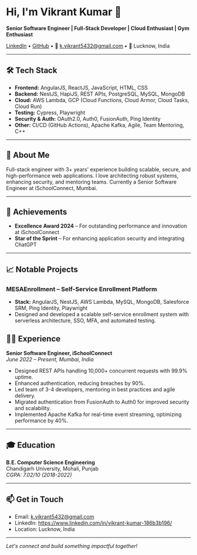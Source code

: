 # Hi, I'm Vikrant Kumar 👋

**Senior Software Engineer | Full-Stack Developer | Cloud Enthusiast | Gym Enthusiast**

[LinkedIn](https://www.linkedin.com/in/vikrant-kumar-186b3b196/) • [GitHub](https://github.com/vikrant5432) • 📧 k.vikrant5432@gmail.com • 📍 Lucknow, India

---

## 🛠️ Tech Stack

- **Frontend:** AngularJS, ReactJS, JavaScript, HTML, CSS
- **Backend:** NestJS, HapiJS, REST APIs, PostgreSQL, MySQL, MongoDB
- **Cloud:** AWS Lambda, GCP (Cloud Functions, Cloud Armor, Cloud Tasks, Cloud Run)
- **Testing:** Cypress, Playwright
- **Security & Auth:** OAuth2.0, Auth0, FusionAuth, Ping Identity
- **Other:** CI/CD (GitHub Actions), Apache Kafka, Agile, Team Mentoring, C++

---

## 🚀 About Me

Full-stack engineer with 3+ years' experience building scalable, secure, and high-performance web applications. I love architecting robust systems, enhancing security, and mentoring teams. Currently a Senior Software Engineer at iSchoolConnect, Mumbai.

---

## 🌟 Achievements

- **Excellence Award 2024** – For outstanding performance and innovation at iSchoolConnect
- **Star of the Sprint** – For enhancing application security and integrating ChatGPT

---

## 📈 Notable Projects

### **MESAEnrollment** – Self-Service Enrollment Platform
- **Stack:** AngularJS, NestJS, AWS Lambda, MySQL, MongoDB, Salesforce SRM, Ping Identity, Playwright
- Designed and developed a scalable self-service enrollment system with serverless architecture, SSO, MFA, and automated testing.

## 👨‍💻 Experience

**Senior Software Engineer, iSchoolConnect**  
*June 2022 – Present, Mumbai, India*

- Designed REST APIs handling 10,000+ concurrent requests with 99.9% uptime.
- Enhanced authentication, reducing breaches by 90%.
- Led team of 3-4 developers, mentoring in best practices and agile delivery.
- Migrated authentication from FusionAuth to Auth0 for improved security and scalability.
- Implemented Apache Kafka for real-time event streaming, optimizing performance by 40%.

---

## 🎓 Education

**B.E. Computer Science Engineering**  
Chandigarh University, Mohali, Punjab  
*CGPA: 7.02/10 (2018-2022)*

---

## 📫 Get in Touch

- Email: k.vikrant5432@gmail.com
- LinkedIn: https://www.linkedin.com/in/vikrant-kumar-186b3b196/
- Location: Lucknow, India

---

*Let's connect and build something impactful together!*
